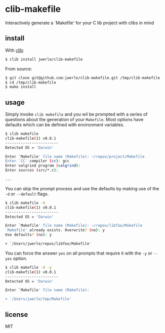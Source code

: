 clib-makefile
=============

Interactively generate a `Makefile' for your C lib project with clibs in mind

## install

With [clib](https://github.com/clibs/clib):

```sh
$ clib install jwerle/clib-makefile
```

From source:

```sh
$ git clone git@github.com:jwerle/clib-makefile.git /tmp/clib-makefile
$ cd /tmp/clib-makefile
$ make install
```

## usage

Simply invoke `clib makefile` and you wil be prompted with a series
of questions about the generation of your `Makefile`. Most options
have defaults which can be defined with environment variables.

```sh
$ clib makefile
clib-makefile(1) v0.0.1
------------------------
Detected OS = 'Darwin'

Enter `Makefile' file name (Makefile): ~/repos/project/Makefile
Enter `CC' compiler (cc): gcc
Enter valgrind program (valgrind):
Enter sources (src/*.c):

...
```

You can skip the prompt process and use the defaults by making use
of the `-d` or `--default` flags.

```sh
$ clib makefile -d
clib-makefile(1) v0.0.1
------------------------
Detected OS = 'Darwin'

Enter `Makefile' file name (Makefile): ~/repos/libfoo/Makefile
`Makefile' already exists. Overwrite? (no): y
Use defaults? (no): y

+ `/Users/jwerle/repos/libfoo/Makefile'
```

You can force the answer `yes` on all prompts that require it
with the `-y` or `--yes` option.

```sh
$ clib makefile -d -y
clib-makefile(1) v0.0.1
------------------------
Detected OS = 'Darwin'

Enter `Makefile' file name (Makefile):

+ `/Users/jwerle/tmp/Makefile'
```

## license

MIT

